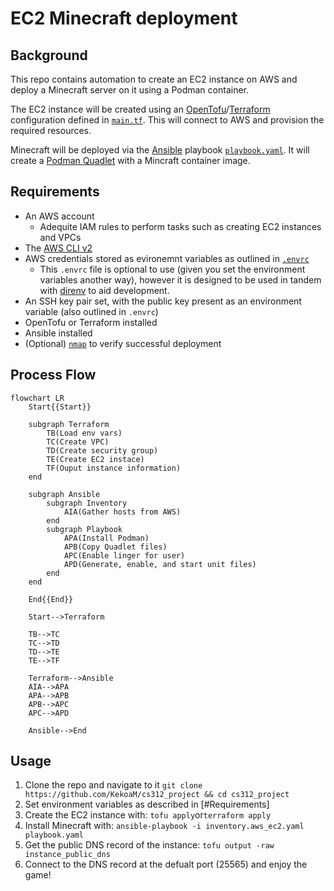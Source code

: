 # EC2 Minecraft deployment

## Background

This repo contains automation to create an EC2 instance on AWS and deploy a Minecraft server on it using a Podman container.

The EC2 instance will be created using an [OpenTofu](https://opentofu.org/)/[Terraform](https://www.terraform.io/) configuration defined in [`main.tf`](./main.tf). This will connect to AWS and provision the required resources.

Minecraft will be deployed via the [Ansible](https://www.ansible.com/) playbook [`playbook.yaml`](./playbook.yaml). It will create a [Podman Quadlet](https://docs.podman.io/en/latest/markdown/podman-systemd.unit.5.html) with a Mincraft container image.

## Requirements

- An AWS account
    - Adequite IAM rules to perform tasks such as creating EC2 instances and VPCs
- The [AWS CLI v2](https://docs.aws.amazon.com/cli/latest/userguide/getting-started-install.html)
- AWS credentials stored as evironemnt variables as outlined in [`.envrc`](./.envrc)
    - This `.envrc` file is optional to use (given you set the environment variables another way), however it is designed to be used in tandem with [direnv](https://direnv.net/) to aid development.
- An SSH key pair set, with the public key present as an environment variable (also outlined in `.envrc`)
- OpenTofu or Terraform installed
- Ansible installed
- (Optional) [`nmap`](https://nmap.org/) to verify successful deployment

## Process Flow

```mermaid
flowchart LR
    Start{{Start}}

    subgraph Terraform
        TB(Load env vars)
        TC(Create VPC)
        TD(Create security group)
        TE(Create EC2 instace)
        TF(Ouput instance information)
    end

    subgraph Ansible
        subgraph Inventory
            AIA(Gather hosts from AWS)
        end
        subgraph Playbook
            APA(Install Podman)
            APB(Copy Quadlet files)
            APC(Enable linger for user)
            APD(Generate, enable, and start unit files)
        end
    end
    
    End{{End}}
    
    Start-->Terraform

    TB-->TC
    TC-->TD
    TD-->TE
    TE-->TF

    Terraform-->Ansible
    AIA-->APA
    APA-->APB
    APB-->APC
    APC-->APD

    Ansible-->End

```

## Usage

1. Clone the repo and navigate to it
```git clone https://github.com/KekoaM/cs312_project && cd cs312_project```
2. Set environment variables as described in [#Requirements]
3. Create the EC2 instance with:
```tofu apply```or```terraform apply```
4. Install Minecraft with:
```ansible-playbook -i inventory.aws_ec2.yaml playbook.yaml```
5. Get the public DNS record of the instance:
```tofu output -raw instance_public_dns```
6. Connect to the DNS record at the defualt port (25565) and enjoy the game!


